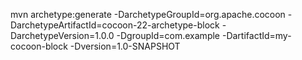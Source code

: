 mvn archetype:generate -DarchetypeGroupId=org.apache.cocoon -DarchetypeArtifactId=cocoon-22-archetype-block -DarchetypeVersion=1.0.0 -DgroupId=com.example -DartifactId=my-cocoon-block -Dversion=1.0-SNAPSHOT